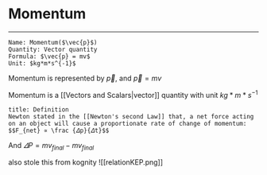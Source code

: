 # Momentum
---
```ad-definition
Name: Momentum($\vec{p}$)
Quantity: Vector quantity
Formula: $\vec{p} = mv$
Unit: $kg*m*s^{-1}$
```
Momentum is represented by $\vec{p}$, and $\vec{p} = mv$

Momentum is a [[Vectors and Scalars|vector]] quantity with unit $kg*m*s^{-1}$

```ad-info
title: Definition
Newton stated in the [[Newton's second Law]] that, a net force acting on an object will cause a proportionate rate of change of momentum:
$$F_{net} ∝ \frac {𝛥p}{𝛥t}$$
```

And $𝛥P = mv_{final} - mv_{final}$

also stole this from kognity
![[relationKEP.png]]